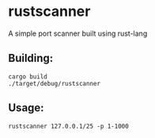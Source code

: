 # rustscanner
A simple port scanner built using rust-lang


## Building:
```
cargo build
./target/debug/rustscanner
```

## Usage:
```
rustscanner 127.0.0.1/25 -p 1-1000
```
